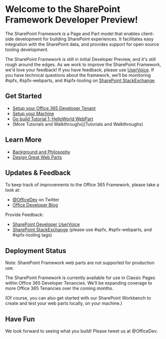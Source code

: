 # Welcome to the SharePoint Framework Developer Preview!

The SharePoint Framework is a Page and Part model that enables client-side development for building SharePoint experiences. It facilitates easy integration with the SharePoint data, and provides support for open source tooling development.

The SharePoint Framework is still in initial Developer Preview, and it's still rough around the edges.  As we work to improve the SharePoint Framework, we'd love your feedback!  If you have feedback, please use [UserVoice](https://sharepoint.uservoice.com/forums/329220-sharepoint-dev-platform).  If you have technical questions about the framework, we’ll be monitoring #spfx, #spfx-webparts, and #spfx-tooling on [SharePoint StackExchange](http://sharepoint.stackexchange.com/).  

## Get Started 

* [Setup your Office 365 Developer Tenant](Setup-SharePoint-Tenant)
* [Setup your Machine](Setup-your-machine)
* [Go build Tutorial 1: HelloWorld WebPart](HelloWorld-WebPart)
* [More Tutorials and Walkthroughs](Tutorials and Walkthroughs)

## Learn More

* [Background and Philosophy](Why-SPFx%3F)
* [Design Great Web Parts](Design-Great-Webparts)

## Updates & Feedback

To keep track of improvements to the Office 365 Framework, please take a look at:
* [@OfficeDev](https://twitter.com/officedev) on Twitter
* [Office Developer Blog](http://dev.office.com/blogs)

Provide Feedback:

* [SharePoint Developer UserVoice](https://sharepoint.uservoice.com/forums/329220-sharepoint-dev-platform)
* [SharePoint StackExchange](http://sharepoint.stackexchange.com/) (please use #spfx, #spfx-webparts, and #spfx-tooling tags)

## Deployment Status

Note: SharePoint Framework web parts are not supported for production use.

The SharePoint Framework is currently available for use in Classic Pages within Office 365 Developer Tenancies.  We’ll be expanding coverage to more Office 365 Tenancies over the coming months.
		
(Of course, you can also get started with our SharePoint Workbench to create and test your web parts locally, on your machine.)

## Have Fun

We look forward to seeing what you build!  Please tweet us at @OfficeDev.
